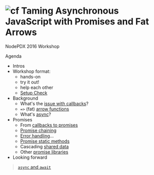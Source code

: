 ![cf](http://i.imgur.com/7v5ASc8.png) Taming Asynchronous JavaScript with Promises and Fat Arrows
===

NodePDX 2016 Workshop

Agenda
* Intros
* Workshop format:
	* hands-on
	* try it out!
	* help each other
	* [Setup Check](setup-check.md)
* Background
	* What's the [issue with callbacks](why-not-callbacks.md)?
	* `=>` (fat) [arrow functions](fat-arrows.md)
	* What's [async](async-js-patterns.md)?
* Promises
	* From [callbacks to promises](callback-to-promise.md)
	* [Promise chaining](promise-chaining.md)
	* [Error handling](error-handling.md)...
	* [Promise static methods](promise-static.md)
	* Cascading [shared data](shared-data.md)
	* Other [promise libraries](other-libraries.md)
* Looking forward
> [`async` and `await`](async-await.md)
